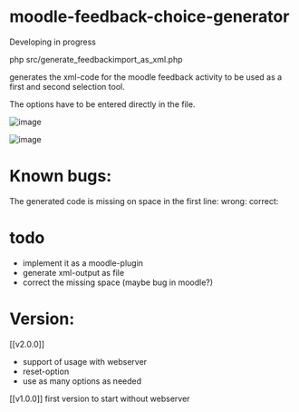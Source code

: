 # moodle-feedback-choice-generator
Developing in progress

php src/generate_feedbackimport_as_xml.php 

generates the xml-code for the moodle feedback activity to be used as a first and second selection tool.

The options have to be entered directly in the file.

![image](https://user-images.githubusercontent.com/31856043/142852012-b748d652-c6bc-4a97-befe-207a1617e1bc.png)

![image](https://user-images.githubusercontent.com/31856043/142852196-754b3c23-3edf-4c13-be00-a28af563d1fd.png)


# Known bugs:
The generated code is missing on space in the first line:
wrong: <?xml version="1.0" encoding="UTF-8"?>
correct: <?xml version="1.0" encoding="UTF-8" ?>


# todo
- implement it as a moodle-plugin
- generate xml-output as file
- correct the missing space (maybe bug in moodle?)


# Version:
[[v2.0.0]]
- support of usage with webserver
- reset-option
- use as many options as needed

[[v1.0.0]] 
first version to start without webserver



